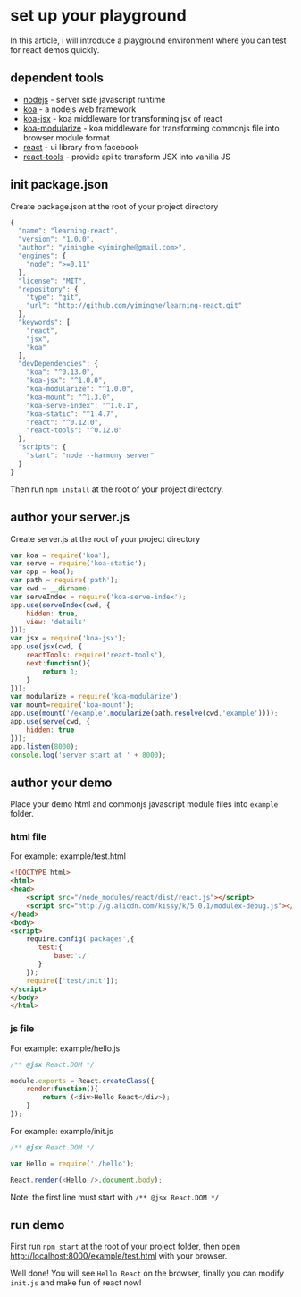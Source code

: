 # set up your playground

In this article, i will introduce a playground environment where you can test for react demos quickly.

## dependent tools

* [nodejs](http://nodejs.org/) - server side javascript runtime
* [koa](https://github.com/koajs/koa) - a nodejs web framework
* [koa-jsx](https://www.npmjs.org/package/koa-jsx) - koa middleware for transforming jsx of react
* [koa-modularize](https://www.npmjs.org/package/koa-modularize) - koa middleware for transforming commonjs file into browser module format
* [react](https://www.npmjs.org/package/react) - ui library from facebook
* [react-tools](https://www.npmjs.org/package/react-tools) - provide api to transform JSX into vanilla JS

## init package.json

Create package.json at the root of your project directory

``` javascript
{
  "name": "learning-react",
  "version": "1.0.0",
  "author": "yiminghe <yiminghe@gmail.com>",
  "engines": {
    "node": ">=0.11"
  },
  "license": "MIT",
  "repository": {
    "type": "git",
    "url": "http://github.com/yiminghe/learning-react.git"
  },
  "keywords": [
    "react",
    "jsx",
    "koa"
  ],
  "devDependencies": {
    "koa": "^0.13.0",
    "koa-jsx": "^1.0.0",
    "koa-modularize": "^1.0.0",
    "koa-mount": "^1.3.0",
    "koa-serve-index": "^1.0.1",
    "koa-static": "^1.4.7",
    "react": "^0.12.0",
    "react-tools": "^0.12.0"
  },
  "scripts": {
    "start": "node --harmony server"
  }
}
```

Then run ``npm install`` at the root of your project directory.

## author your server.js

Create server.js at the root of your project directory

```javascript
var koa = require('koa');
var serve = require('koa-static');
var app = koa();
var path = require('path');
var cwd = __dirname;
var serveIndex = require('koa-serve-index');
app.use(serveIndex(cwd, {
    hidden: true,
    view: 'details'
}));
var jsx = require('koa-jsx');
app.use(jsx(cwd, {
    reactTools: require('react-tools'),
    next:function(){
        return 1;
    }
}));
var modularize = require('koa-modularize');
var mount=require('koa-mount');
app.use(mount('/example',modularize(path.resolve(cwd,'example'))));
app.use(serve(cwd, {
    hidden: true
}));
app.listen(8000);
console.log('server start at ' + 8000);
```

## author your demo

Place your demo html and commonjs javascript module files into ``example`` folder.


### html file
For example: example/test.html

```html
<!DOCTYPE html>
<html>
<head>
    <script src="/node_modules/react/dist/react.js"></script>
    <script src="http://g.alicdn.com/kissy/k/5.0.1/modulex-debug.js"></script>
</head>
<body>
<script>
    require.config('packages',{
       test:{
           base:'./'
       }
    });
    require(['test/init']);
</script>
</body>
</html>
```

### js file
For example: example/hello.js

```javascript
/** @jsx React.DOM */

module.exports = React.createClass({
    render:function(){
        return (<div>Hello React</div>);
    }
});
```

For example: example/init.js

```javascript
/** @jsx React.DOM */

var Hello = require('./hello');

React.render(<Hello />,document.body);
```

Note: the first line must start with ``/** @jsx React.DOM */``

## run demo

First run ``npm start`` at the root of your project folder,
then open [http://localhost:8000/example/test.html](http://localhost:8000/example/test.html) with your browser.

Well done! You will see ``Hello React`` on the browser, finally you can modify ``init.js`` and make fun of react now!